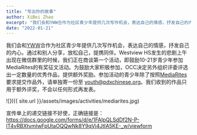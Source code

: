 ```yaml
---
title: "写出你的故事"
author: XiBei Zhao
excerpt: "我们会和YWW合作为社区青少年提供几次写作机会，表达自己的情感，抒发自己的内心。通过和别人分享，放松自己，提携同伴。Westview HS发生的悲剧上午出现在微信群里的时候，我们正在商谈第一个活动，即鼓励10-21岁青少年参加MediaRites的有奖征文活动。为鼓励大家积极参加，OCC决定另外组织评委评选出一定数量的优秀作品，提供额外现金奖励。参加活动的青少年除了按照MediaRites要求提交作品外，请单独寄一份至youth@pdxchinese.org。"
date: "2022-01-21"
---
```


我们会和[YWW](https://willamettewriters.org/)合作为社区青少年提供几次写作机会，表达自己的情感，抒发自己的内心。通过和别人分享，放松自己，提携同伴。Westview HS发生的悲剧上午出现在微信群里的时候，我们正在商谈第一个活动，即鼓励10-21岁青少年参加MediaRites的有奖征文活动。为鼓励大家积极参加，OCC决定另外组织评委评选出一定数量的优秀作品，提供额外奖励。参加活动的青少年除了按照[MediaRites](https://mediarites.org/the-ism-youth-files-second-round-of-submissions/)要求提交作品外，请单独寄一份至 [youth@pdxchinese.org](mailto:youth@pdxchinese.org)。我们收到的作品只用于额外评奖，不会以任何形式再发表。

![]({{ site.url }}/assets/images/activities/mediarites.jpg)

宣传单上的递交链接不好使，正确链接是： https://docs.google.com/forms/d/e/1FAIpQLSdDf2N-P-lT4vRBXtymIwFpUtaOQQwNk8Y9qVj4JtIA5KE-_w/viewform

